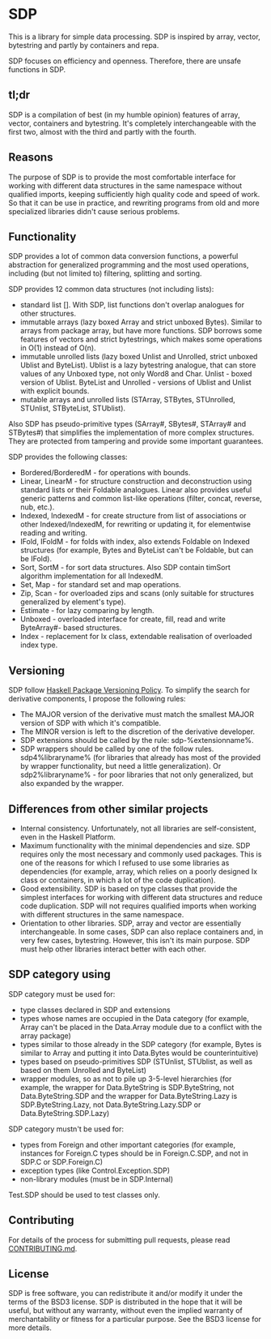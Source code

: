 # SDP

This is a library for simple data processing. SDP is inspired by array, vector,
bytestring and partly by containers and repa.

SDP focuses on efficiency and openness. Therefore, there are unsafe functions in
SDP.

## tl;dr

SDP is a compilation of best (in my humble opinion) features of array, vector,
containers and bytestring. It's completely interchangeable with the first two,
almost with the third and partly with the fourth.

## Reasons

The purpose of SDP is to provide the most comfortable interface for working with
different data structures in the same namespace without qualified imports,
keeping sufficiently high quality code and speed of work. So that it can be use
in practice, and rewriting programs from old and more specialized libraries
didn't cause serious problems.

## Functionality

SDP provides a lot of common data conversion functions, a powerful abstraction
for generalized programming and the most used operations, including (but not
limited to) filtering, splitting and sorting.

SDP provides 12 common data structures (not including lists):
- standard list []. With SDP, list functions don't overlap analogues for other
structures.
- immutable arrays (lazy boxed Array and strict unboxed Bytes). Similar to
arrays from package array, but have more functions. SDP borrows some
features of vectors and strict bytestrings, which makes some operations in O(1)
instead of O(n).
- immutable unrolled lists (lazy boxed Unlist and Unrolled, strict unboxed
Ublist and ByteList). Ublist is a lazy bytestring analogue, that can store
values of any Unboxed type, not only Word8 and Char. Unlist - boxed version of
Ublist. ByteList and Unrolled - versions of Ublist and Unlist with explicit
bounds.
- mutable arrays and unrolled lists (STArray, STBytes, STUnrolled, STUnlist,
STByteList, STUblist).

Also SDP has pseudo-primitive types (SArray#, SBytes#, STArray# and STBytes#)
that simplifies the implementation of more complex structures. They are
protected from tampering and provide some important guarantees.

SDP provides the following classes:

- Bordered/BorderedM - for operations with bounds.
- Linear, LinearM - for structure construction and deconstruction using standard
lists or their Foldable analogues. Linear also provides useful generic patterns
and common list-like operations (filter, concat, reverse, nub, etc.).
- Indexed, IndexedM - for create structure from list of associations or other
Indexed/IndexedM, for rewriting or updating it, for elementwise reading and
writing.
- IFold, IFoldM - for folds with index, also extends Foldable on Indexed
structures (for example, Bytes and ByteList can't be Foldable, but can be IFold).
- Sort, SortM - for sort data structures. Also SDP contain timSort algorithm
implementation for all IndexedM.
- Set, Map - for standard set and map operations.
- Zip, Scan - for overloaded zips and scans (only suitable for structures
generalized by element's type).
- Estimate - for lazy comparing by length.
- Unboxed - overloaded interface for create, fill, read and write ByteArray#-
based structures.
- Index - replacement for Ix class, extendable realisation of overloaded index
type.

## Versioning

SDP follow [Haskell Package Versioning Policy](https://pvp.haskell.org).
To simplify the search for derivative components, I propose the following rules:
* The MAJOR version of the derivative must match the smallest MAJOR version of
SDP with which it's compatible.
* The MINOR version is left to the discretion of the derivative developer.
* SDP extensions should be called by the rule: sdp-%extensionname%.
* SDP wrappers should be called by one of the follow rules.
sdp4%libraryname% (for libraries that already has most of the provided by
wrapper functionality, but need a little generalization). Or sdp2%libraryname% -
for poor libraries that not only generalized, but also expanded by the wrapper.

## Differences from other similar projects

* Internal consistency. Unfortunately, not all libraries are self-consistent,
even in the Haskell Platform.
* Maximum functionality with the minimal dependencies and size. SDP requires
only the most necessary and commonly used packages. This is one of the reasons
for which I refused to use some libraries as dependencies (for example, array,
which relies on a poorly designed Ix class or containers, in which a lot of the
code duplication).
* Good extensibility. SDP is based on type classes that provide the simplest
interfaces for working with different data structures and reduce code
duplication. SDP will not requires qualified imports when working with different
structures in the same namespace.
* Orientation to other libraries. SDP, array and vector are essentially
interchangeable. In some cases, SDP can also replace containers and, in very few
cases, bytestring. However, this isn't its main purpose. SDP must help other
libraries interact better with each other.

## SDP category using

SDP category must be used for:
* type classes declared in SDP and extensions
* types whose names are occupied in the Data category (for example, Array can't
be placed in the Data.Array module due to a conflict with the array package)
* types similar to those already in the SDP category (for example, Bytes is
similar to Array and putting it into Data.Bytes would be counterintuitive)
* types based on pseudo-primitives SDP (STUnlist, STUblist, as well as based on
them Unrolled and ByteList)
* wrapper modules, so as not to pile up 3-5-level hierarchies (for example, the
wrapper for Data.ByteString is SDP.ByteString, not Data.ByteString.SDP and the
wrapper for Data.ByteString.Lazy is SDP.ByteString.Lazy, not
Data.ByteString.Lazy.SDP or Data.ByteString.SDP.Lazy)

SDP category mustn't be used for:
* types from Foreign and other important categories (for example, instances for
Foreign.C types should be in Foreign.C.SDP, and not in SDP.C or SDP.Foreign.C)
* exception types (like Control.Exception.SDP)
* non-library modules (must be in SDP.Internal)

Test.SDP should be used to test classes only.

## Contributing

For details of the process for submitting pull requests, please read
[CONTRIBUTING.md](https://github.com/andreymulik/sdp/blob/master/CONTRIBUTING.md).

## License

SDP is free software, you can redistribute it and/or modify it under the
terms of the BSD3 license.
SDP is distributed in the hope that it will be useful, but without any
warranty, without even the implied warranty of merchantability or fitness for
a particular purpose. See the BSD3 license for more details.





